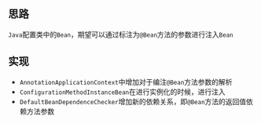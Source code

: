 ## 思路
`Java`配置类中的`Bean`，期望可以通过标注为`@Bean`方法的参数进行注入`Bean`

## 实现
- `AnnotationApplicationContext`中增加对于编注`@Bean`方法参数的解析
- `ConfigurationMethodInstanceBean`在进行实例化的时候，进行注入
- `DefaultBeanDependenceChecker`增加新的依赖关系，即`@Bean`方法的返回值依赖方法参数